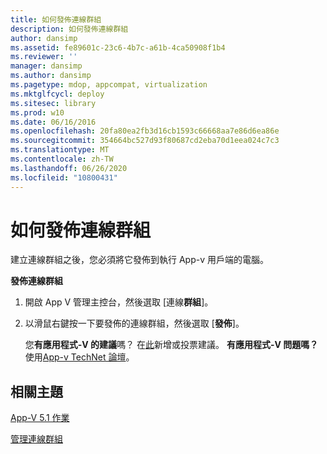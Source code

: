 ```yaml
---
title: 如何發佈連線群組
description: 如何發佈連線群組
author: dansimp
ms.assetid: fe89601c-23c6-4b7c-a61b-4ca50908f1b4
ms.reviewer: ''
manager: dansimp
ms.author: dansimp
ms.pagetype: mdop, appcompat, virtualization
ms.mktglfcycl: deploy
ms.sitesec: library
ms.prod: w10
ms.date: 06/16/2016
ms.openlocfilehash: 20fa80ea2fb3d16cb1593c66668aa7e86d6ea86e
ms.sourcegitcommit: 354664bc527d93f80687cd2eba70d1eea024c7c3
ms.translationtype: MT
ms.contentlocale: zh-TW
ms.lasthandoff: 06/26/2020
ms.locfileid: "10800431"
---
```

# 如何發佈連線群組


建立連線群組之後，您必須將它發佈到執行 App-v 用戶端的電腦。

**發佈連線群組**

1.  開啟 App V 管理主控台，然後選取 [連線**群組**]。

2.  以滑鼠右鍵按一下要發佈的連線群組，然後選取 [**發佈**]。

    您**有應用程式-V 的建議**嗎？ 在[此](http://appv.uservoice.com/forums/280448-microsoft-application-virtualization)新增或投票建議。 **有應用程式-V 問題嗎？** 使用[App-v TechNet 論壇](https://social.technet.microsoft.com/Forums/home?forum=mdopappv)。

## 相關主題


[App-V 5.1 作業](operations-for-app-v-51.md)

[管理連線群組](managing-connection-groups51.md)

 

 





